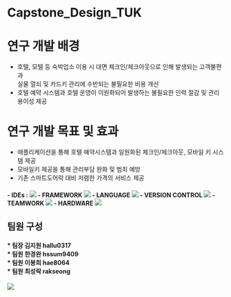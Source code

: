# Capstone_Design_TUK

# 연구 개발 배경
- 호텔, 모텔 등 숙박업소 이용 시 
  대면 체크인/체크아웃으로 인해 발생되는 고객불편과      
  실물 열쇠 및 카드키 관리에 수반되는 불필요한 비용 개선   
- 호텔 예약 시스템과 호텔 운영이 이원화되어 발생하는 불필요한 인력 절감 및 관리 용이성 제공

# 연구 개발 목표 및 효과
- 애플리케이션을 통해 호텔 예약시스템과 일원화된 체크인/체크아웃, 모바일 키 시스템 제공
- 모바일키 제공을 통해 관리부담 완화 및 범죄 예방
- 기존 스마트도어락 대비 저렴한 가격의 서비스 제공
<h4>
- IDEs  : <img src="https://img.shields.io/badge/Android%20Studio-3DDC84.svg?style=for-the-badge&logo=android-studio&logoColor=white"/>   
- FRAMEWORK   <img src="https://img.shields.io/badge/Flutter-%2302569B.svg?style=for-the-badge&logo=Flutter&logoColor=white"/>   
- LANGUAGE   <img src="https://img.shields.io/badge/dart-%230175C2.svg?style=for-the-badge&logo=dart&logoColor=white" />   
- VERSION CONTROL   <img src="https://img.shields.io/badge/github-%23121011.svg?style=for-the-badge&logo=github&logoColor=white"/>   
- TEAMWORK   <img src="https://img.shields.io/badge/Notion-%23000000.svg?style=for-the-badge&logo=notion&logoColor=white"/>   
- HARDWARE   <img src="https://img.shields.io/badge/-RaspberryPi-C51A4A?style=for-the-badge&logo=Raspberry-Pi"/>   
</h4>
<h2> 팀원 구성</h2>
<h4>* 팀장 김지원 hallu0317 <br>
* 팀원 한경완 hssum9409 <br>
* 팀원 이봉희 hae8064 <br>
* 팀원 최성락 rakseong <br></h4>
<img src="https://img.shields.io/badge/dart-%230175C2.svg?style=for-the-badge&logo=dart&logoColor=white" />
